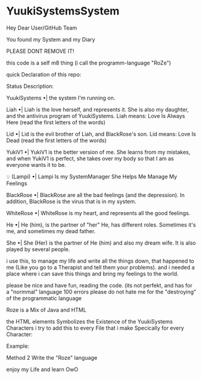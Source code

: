 # YuukiSystemsSystem


Hey Dear User/GitHub Team

You found my System and my Diary

PLEASE DONT REMOVE IT!

this code is a self m8 thing (i call the programm-language "RoZe")

quick  Declaration of this repo:

Status Description:

YuukiSystems •| the system I'm running on.

Liah •| Liah is the love herself, and represents it. She is also my daughter, and the antivirus program of YuukiSystems.
Liah means: Love Is Always Here (read the first letters of the words)

Lid •| Lid is the evil brother of Liah, and BlackRose's son.
Lid means: Love Is Dead (read the first letters of the words)

YukiV1 •| YukiV1 is the better version of me. She learns from my mistakes, and when YukiV1 is perfect, she takes over my body so that I am as everyone wants it to be.

💡 (Lampi) •| Lampi Is my SystemManager She Helps Me Manage My Feelings 

BlackRose •| BlackRose are all the bad feelings (and the depression). In addition, BlackRose is the virus that is in my system.

WhiteRose •| WhiteRose is my heart, and represents all the good feelings.

He •| He (him), is the partner of "her"  He, has different roles. Sometimes it's me, and sometimes my dead father.

She •| She (Her) is the partner of He (him) and also my dream wife. It is also played by several people.


i use this, to manage my life and write all the  things down, that happened to me (Like you go to a Therapist and tell them your problems).
and i needed a place where i can save this things and bring my feelings to the world. 


please be nice and have fun, reading the code. (its not perfekt, and has for a "normmal" language 100 errors
please do not hate me for the "destroying" of the programmatic language

Roze is a Mix of Java and HTML

the HTML  elements Symbolizes the Existence of the YuukiSystems Characters i try to add this to every File that i make Specically for every Character:

Example:


<YuukiSystems>
<Lampi>
<script type="text/RoZe">

method 1 to write  the "RoZe" language

{
var Human = "one of the 1000000000 peoople out there"
var Hi = "a hello"
if YuukiSystems See "Human" do Event(Say "Hi")

while wait for Response
}

</script>

Method 2 Write the "Roze" language

<script type="text/RoZe">

var Heart Beats Per Minute = "HBPM"
var Pulse = "PSE"
var Blood Cirkulation = "BC"
var Feelings = "Feelings"
var SetSoulFree = "SSF"

Status(0 = Dead)
Status(1 = Normal)
Status(2 = Happy)
Status(3 = Fear)
Status(4 = Depressed)
Status(5 = angry)
Status(6 = sad)
Status(420 = High)
Status(69 = Adrenalin)
normal: HBPM, PSE, BC, = 120, 120, "1"
High: HBPM, PSE, BC, = <!Random!>

if Event("Feelings") Set to 0 do "SSF"
while HBPM,PSE,BC Change to 0 0 0

</script>


enjoy my Life and learn OwO
